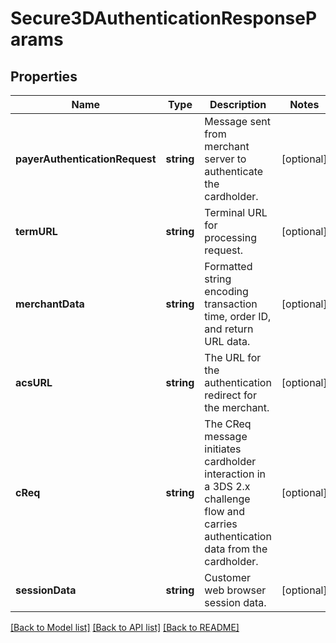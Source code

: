 # Secure3DAuthenticationResponseParams

## Properties
Name | Type | Description | Notes
------------ | ------------- | ------------- | -------------
**payerAuthenticationRequest** | **string** | Message sent from merchant server to authenticate the cardholder. | [optional] 
**termURL** | **string** | Terminal URL for processing request. | [optional] 
**merchantData** | **string** | Formatted string encoding transaction time, order ID, and return URL data. | [optional] 
**acsURL** | **string** | The URL for the authentication redirect for the merchant. | [optional] 
**cReq** | **string** | The CReq message initiates cardholder interaction in a 3DS 2.x challenge flow and carries authentication data from the cardholder. | [optional] 
**sessionData** | **string** | Customer web browser session data. | [optional] 

[[Back to Model list]](../README.md#documentation-for-models) [[Back to API list]](../README.md#documentation-for-api-endpoints) [[Back to README]](../README.md)


